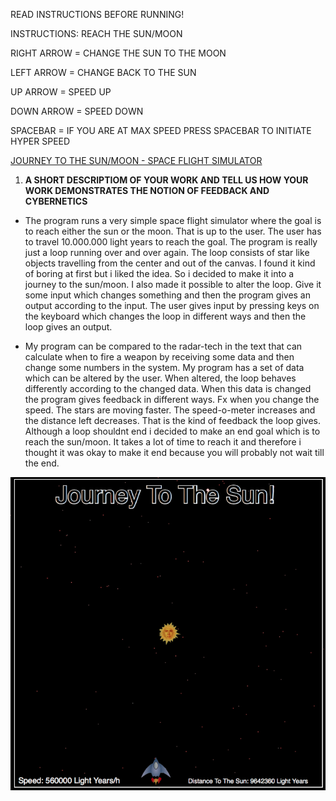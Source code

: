 READ INSTRUCTIONS BEFORE RUNNING!

INSTRUCTIONS:
REACH THE SUN/MOON

RIGHT ARROW = CHANGE THE SUN TO THE MOON

LEFT ARROW = CHANGE BACK TO THE SUN

UP ARROW = SPEED UP

DOWN ARROW = SPEED DOWN

SPACEBAR = IF YOU ARE AT MAX SPEED PRESS SPACEBAR TO INITIATE HYPER SPEED

[JOURNEY TO THE SUN/MOON - SPACE FLIGHT SIMULATOR](https://djhest.github.io/Mini_ex/Mini_ex4/index.html)
 
1. **A SHORT DESCRIPTIOM OF YOUR WORK AND TELL US HOW YOUR WORK DEMONSTRATES THE NOTION OF FEEDBACK AND CYBERNETICS**
 - The program runs a very simple space flight simulator where the goal is to reach either the sun or the moon. That is up to the user. 
   The user has to travel 10.000.000 light years to reach the goal. The program is really just a loop running over and over again. The loop consists of star like objects travelling from the center and out of the canvas. 
	 I found it kind of boring at first but i liked the idea. So i decided to make it into a journey to the sun/moon. I also made it possible to alter the loop. Give it some input which changes something and then the program gives an output according to the input.
   The user gives input by pressing keys on the keyboard which changes the loop in different ways and then the loop gives an output. 

 - My program can be compared to the radar-tech in the text that can calculate when to fire a weapon by receiving some data and then change some numbers in the system. 
	 My program has a set of data which can be altered by the user. When altered, the loop behaves differently according to the changed data. When this data is changed the program gives feedback in different ways. Fx when you change the speed. The stars are moving faster. The speed-o-meter increases and the distance left decreases. That is the kind of feedback the loop gives. 
	 Although a loop shouldnt end i decided to make an end goal which is to reach the sun/moon. It takes a lot of time to reach it and therefore i thought it was okay to make it end because you will probably not wait till the end. 

![ScreenShot](https://github.com/djhest/Mini_ex/blob/gh-pages/Mini_ex4/screen.png)

